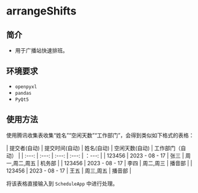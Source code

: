 # arrangeShifts

## 简介
- 用于广播站快速排班。

## 环境要求
- `openpyxl`
- `pandas`
- `PyQt5`

## 使用方法
使用腾讯收集表收集“姓名”“空闲天数”“工作部门”，会得到类似如下格式的表格：

| 提交者(自动) | 提交时间(自动) | 姓名(自动) | 空闲天数(自动) | 工作部门（自动） |
| :---: | :---: | :---: | :---: | ：---: |
| 123456 | 2023 - 08 - 17 | 张三 | 周一,周二,周五 | 机务部 |
| 123456 | 2023 - 08 - 17 | 李四 | 周二,周三 | 播音部 |
| 123456 | 2023 - 08 - 17 | 王五 | 周三,周五 | 播音部 |

将该表格直接输入到 `ScheduleApp` 中进行处理。 